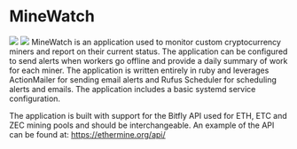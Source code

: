 # MineWatch
<a href="https://codeclimate.com/github/tateg/minewatch/maintainability"><img src="https://api.codeclimate.com/v1/badges/28b9dbff3eb96be18337/maintainability" /></a>
<a href="https://codeclimate.com/github/tateg/minewatch/test_coverage"><img src="https://api.codeclimate.com/v1/badges/28b9dbff3eb96be18337/test_coverage" /></a>
MineWatch is an application used to monitor custom cryptocurrency miners and report on their current status. The application can be configured to send alerts when workers go offline and provide a daily summary of work for each miner. The application is written entirely in ruby and leverages ActionMailer for sending email alerts and Rufus Scheduler for scheduling alerts and emails. The application includes a basic systemd service configuration.

The application is built with support for the Bitfly API used for ETH, ETC and ZEC mining pools and should be interchangeable. An example of the API can be found at: https://ethermine.org/api/
